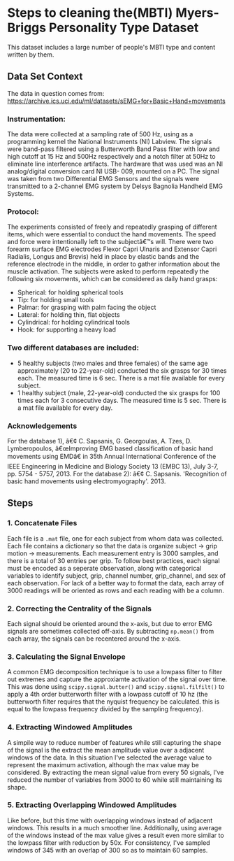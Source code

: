 # Steps to cleaning the(MBTI) Myers-Briggs Personality Type Dataset
This dataset includes a large number of people's MBTI type and content written by them.

## Data Set Context
The data in question comes from: https://archive.ics.uci.edu/ml/datasets/sEMG+for+Basic+Hand+movements
### Instrumentation: 
The data were collected at a sampling rate of 500 Hz, using as a programming kernel the National Instruments (NI) Labview. The signals were band-pass filtered using a Butterworth Band Pass filter with low and high cutoff at 15 Hz and 500Hz respectively and a notch filter at 50Hz to eliminate line interference artifacts. 
The hardware that was used was an NI analog/digital conversion card NI USB- 009, mounted on a PC. The signal was taken from two Differential EMG Sensors and the signals were transmitted to a 2-channel EMG system by Delsys Bagnolia Handheld EMG Systems. 
### Protocol: 
The experiments consisted of freely and repeatedly grasping of different items, which were essential to conduct the hand movements. The speed and force were intentionally left to the subjectâ€™s will. There were two forearm surface EMG electrodes Flexor Capri Ulnaris and Extensor Capri Radialis, Longus and Brevis) held in place by elastic bands and the reference electrode in the middle, in order to gather information about the muscle activation. 
The subjects were asked to perform repeatedly the following six movements, which can be considered as daily hand grasps: 
* Spherical: for holding spherical tools 
* Tip: for holding small tools 
* Palmar: for grasping with palm facing the object 
* Lateral: for holding thin, flat objects 
* Cylindrical: for holding cylindrical tools 
* Hook: for supporting a heavy load 
### Two different databases are included: 
* 5 healthy subjects (two males and three females) of the same age approximately (20 to 22-year-old) conducted the six grasps for 30 times each. The measured time is 6 sec. There is a mat file available for every subject. 
* 1 healthy subject (male, 22-year-old) conducted the six grasps for 100 times each for 3 consecutive days. The measured time is 5 sec. There is a mat file available for every day.
### Acknowledgements

For the database 1), 
â€¢ C. Sapsanis, G. Georgoulas, A. Tzes, D. Lymberopoulos, â€œImproving EMG based classification of basic hand movements using EMDâ€ in 35th Annual International Conference of the IEEE Engineering in Medicine and Biology Society 13 (EMBC 13), July 3-7, pp. 5754 - 5757, 2013. 
For the database 2): 
â€¢ C. Sapsanis. 'Recognition of basic hand movements using electromyography'. 2013.

## Steps
### 1. Concatenate Files
Each file is a `.mat` file, one for each subject from whom data was collected. Each file contains a dictionary so that the data is organize subject -> grip motion -> measurements. Each measurement entry is 3000 samples, and there is a total of 30 entries per grip. To follow best practices, each signal must be encoded as a seperate observation, along with categorical variables to identify subject, grip, channel number, grip_channel, and sex of each observation. For lack of a better way to format the data, each array of 3000 readings will be oriented as rows and each reading with be a column. 
### 2. Correcting the Centrality of the Signals
Each signal should be oriented around the x-axis, but due to error EMG signals are sometimes collected off-axis. By subtracting `np.mean()` from each array, the signals can be recentered around the x-axis.
### 3. Calculating the Signal Envelope
A common EMG decomposition technique is to use a lowpass filter to filter out extremes and capture the approxiamte activation of the signal over time. This was done using `scipy.signal.butter()` and `scipy.signal.filfilt()` to apply a 4th order butterworth filter with a lowpass cutoff of 10 hz (the butterworth filter requires that the nyquist frequency be calculated. this is equal to the lowpass frequency divided by the sampling frequency).  
### 4. Extracting Windowed Amplitudes
A simpile way to reduce number of features while still capturing the shape of the signal is the extract the mean amplitude value over a adjacent windows of the data. In this situation I've selected the average value to represent the maximum activation, although the max value may be considered. By extracting the mean signal value from every 50 signals, I've reduced the number of variables from 3000 to 60 while still maintaining its shape. 
### 5. Extracting Overlapping Windowed Amplitudes
Like before, but this time with overlapping windows instead of adjacent windows. This results in a much smoother line. Additionally, using average of the windows instead of the max value gives a result even more similar to the lowpass filter with reduction by 50x. For consistency, I've sampled windows of 345 with an overlap of 300 so as to maintain 60 samples. 
